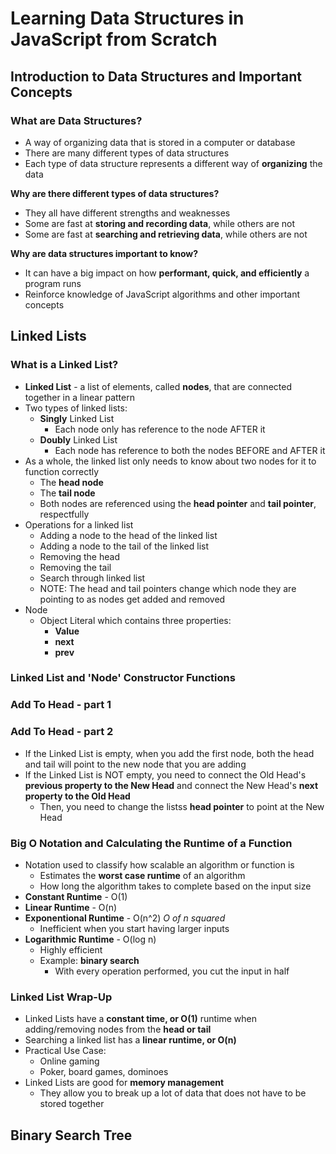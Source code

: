 # Learning Data Structures in JavaScript from Scratch
## Introduction to Data Structures and Important Concepts
### What are Data Structures?

* A way of organizing data that is stored in a computer or database
* There are many different types of data structures
* Each type of data structure represents a different way of **organizing** the data

**Why are there different types of data structures?**

* They all have different strengths and weaknesses
* Some are fast at **storing and recording data**, while others are not
* Some are fast at **searching and retrieving data**, while others are not

**Why are data structures important to know?**

* It can have a big impact on how **performant, quick, and efficiently** a program runs
* Reinforce knowledge of JavaScript algorithms and other important concepts

## Linked Lists
### What is a Linked List?

* **Linked List** - a list of elements, called **nodes**, that are connected together in a linear pattern
* Two types of linked lists:
  * **Singly** Linked List
    * Each node only has reference to the node AFTER it
  * **Doubly** Linked List
    * Each node has reference to both the nodes BEFORE and AFTER it
* As a whole, the linked list only needs to know about two nodes for it to function correctly
  * The **head node**
  * The **tail node**
  * Both nodes are referenced using the **head pointer** and **tail pointer**, respectfully
* Operations for a linked list
  * Adding a node to the head of the linked list
  * Adding a node to the tail of the linked list
  * Removing the head
  * Removing the tail
  * Search through linked list
  * NOTE: The head and tail pointers change which node they are pointing to as nodes get added and removed
* Node
  * Object Literal which contains three properties:
    * **Value**
    * **next**
    * **prev**

### Linked List and 'Node' Constructor Functions
### Add To Head - part 1
### Add To Head - part 2

* If the Linked List is empty, when you add the first node, both the head and tail will point to the new node that you are adding
* If the Linked List is NOT empty, you need to connect the Old Head's **previous property to the New Head** and connect the New Head's **next property to the Old Head**  
  * Then, you need to change the listss **head pointer** to point at the New Head

### Big O Notation and Calculating the Runtime of a Function

* Notation used to classify how scalable an algorithm or function is
  * Estimates the **worst case runtime** of an algorithm
  * How long the algorithm takes to complete based on the input size
* **Constant Runtime** - O(1)
* **Linear Runtime** - O(n)
* **Exponentional Runtime** - O(n^2) *O of n squared*
  * Inefficient when you start having larger inputs
* **Logarithmic Runtime** - O(log n)
  * Highly efficient
  * Example: **binary search**
    * With every operation performed, you cut the input in half

### Linked List Wrap-Up

* Linked Lists have a **constant time, or O(1)** runtime when adding/removing nodes from the **head or tail**
* Searching a linked list has a **linear runtime, or O(n)**
* Practical Use Case:
  * Online gaming
  * Poker, board games, dominoes
* Linked Lists are good for **memory management**
  * They allow you to break up a lot of data that does not have to be stored together

## Binary Search Tree
